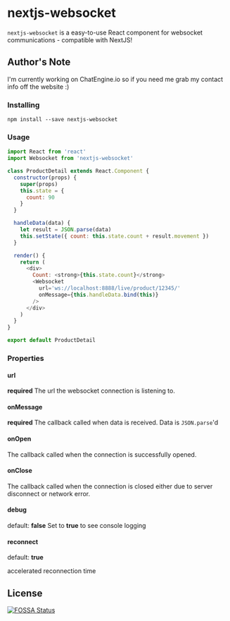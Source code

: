# nextjs-websocket

`nextjs-websocket` is a easy-to-use React component for websocket communications - compatible with NextJS!

## Author's Note

I'm currently working on ChatEngine.io so if you need me grab my contact info off the website :)

### Installing

```
npm install --save nextjs-websocket
```

### Usage

```js
import React from 'react'
import Websocket from 'nextjs-websocket'

class ProductDetail extends React.Component {
  constructor(props) {
    super(props)
    this.state = {
      count: 90
    }
  }

  handleData(data) {
    let result = JSON.parse(data)
    this.setState({ count: this.state.count + result.movement })
  }

  render() {
    return (
      <div>
        Count: <strong>{this.state.count}</strong>
        <Websocket
          url='ws://localhost:8888/live/product/12345/'
          onMessage={this.handleData.bind(this)}
        />
      </div>
    )
  }
}

export default ProductDetail
```

### Properties

#### url

**required**
The url the websocket connection is listening to.

#### onMessage

**required**
The callback called when data is received. Data is `JSON.parse`'d

#### onOpen

The callback called when the connection is successfully opened.

#### onClose

The callback called when the connection is closed either due to server disconnect or network error.

#### debug

default: **false**
Set to **true** to see console logging

#### reconnect

default: **true**

accelerated reconnection time

## License

[![FOSSA Status](https://app.fossa.io/api/projects/git%2Bgithub.com%2Fmehmetkose%2Fnextjs-websocket.svg?type=large)](https://app.fossa.io/projects/git%2Bgithub.com%2Fmehmetkose%2Fnextjs-websocket?ref=badge_large)
